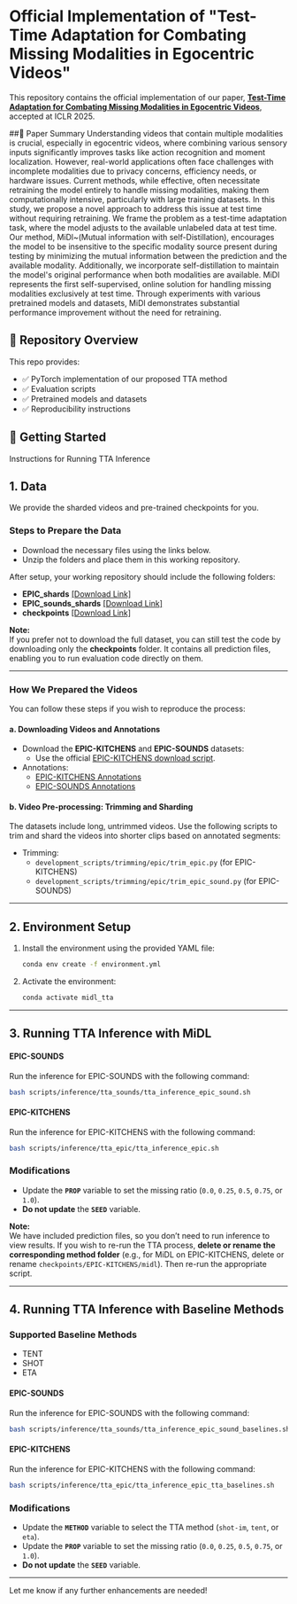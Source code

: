 # Official Implementation of "Test-Time Adaptation for Combating Missing Modalities in Egocentric Videos"
This repository contains the official implementation of our paper, **[Test-Time Adaptation for Combating Missing Modalities in Egocentric Videos](https://openreview.net/pdf?id=1L52bHEL5d)**, accepted at ICLR 2025.

##📜 Paper Summary
Understanding videos that contain multiple modalities is crucial, especially in egocentric videos, where combining various sensory inputs significantly improves tasks like action recognition and moment localization. However, real-world applications often face challenges with incomplete modalities due to privacy concerns, efficiency needs, or hardware issues. Current methods, while effective, often necessitate retraining the model entirely to handle missing modalities, making them computationally intensive, particularly with large training datasets. In this study, we propose a novel approach to address this issue at test time without requiring retraining. We frame the problem as a test-time adaptation task, where the model adjusts to the available unlabeled data at test time. Our method, MiDl~(Mutual information with self-Distillation), encourages the model to be insensitive to the specific modality source present during testing by minimizing the mutual information between the prediction and the available modality. Additionally, we incorporate self-distillation to maintain the model's original performance when both modalities are available. MiDl represents the first self-supervised, online solution for handling missing modalities exclusively at test time. Through experiments with various pretrained models and datasets, MiDl demonstrates substantial performance improvement without the need for retraining.

## 🔧 Repository Overview
This repo provides:
- ✅ PyTorch implementation of our proposed TTA method
- ✅ Evaluation scripts
- ✅ Pretrained models and datasets
- ✅ Reproducibility instructions

## 🚀 Getting Started  

Instructions for Running TTA Inference
## 1. **Data**

We provide the sharded videos and pre-trained checkpoints for you.

### **Steps to Prepare the Data**
- Download the necessary files using the links below.
- Unzip the folders and place them in this working repository.

After setup, your working repository should include the following folders:
- **EPIC_shards** [[Download Link]](https://drive.google.com/file/d/1vER03j1dBvLTEzMRTlvf_dRXqYTJFSvd/view?usp=sharing)  
- **EPIC_sounds_shards** [[Download Link]](https://drive.google.com/file/d/1qpBX8xhwXSC-E00cKLIlJFc-Eg3rPD3o/view?usp=sharing)  
- **checkpoints** [[Download Link]](https://drive.google.com/file/d/1XP8JgzjnE2thgqYE61IM5AnNwsXIKCmh/view?usp=sharing)  

**Note:**  
If you prefer not to download the full dataset, you can still test the code by downloading only the **checkpoints** folder. It contains all prediction files, enabling you to run evaluation code directly on them.

---

### **How We Prepared the Videos**
You can follow these steps if you wish to reproduce the process:

#### **a. Downloading Videos and Annotations**
- Download the **EPIC-KITCHENS** and **EPIC-SOUNDS** datasets:
  - Use the official [EPIC-KITCHENS download script](https://github.com/epic-kitchens/epic-kitchens-download-scripts).
- Annotations:
  - [EPIC-KITCHENS Annotations](https://github.com/epic-kitchens/epic-kitchens-100-annotations)
  - [EPIC-SOUNDS Annotations](https://github.com/epic-kitchens/epic-sounds-annotations)

#### **b. Video Pre-processing: Trimming and Sharding**
The datasets include long, untrimmed videos. Use the following scripts to trim and shard the videos into shorter clips based on annotated segments:

- Trimming:
  - `development_scripts/trimming/epic/trim_epic.py` (for EPIC-KITCHENS)
  - `development_scripts/trimming/epic/trim_epic_sound.py` (for EPIC-SOUNDS)

---

## 2. **Environment Setup**

1. Install the environment using the provided YAML file:
   ```bash
   conda env create -f environment.yml
   ```
2. Activate the environment:
   ```bash
   conda activate midl_tta
   ```
---

## 3. **Running TTA Inference with MiDL**

#### **EPIC-SOUNDS**
Run the inference for EPIC-SOUNDS with the following command:
```bash
bash scripts/inference/tta_sounds/tta_inference_epic_sound.sh
```

#### **EPIC-KITCHENS**
Run the inference for EPIC-KITCHENS with the following command:
```bash
bash scripts/inference/tta_epic/tta_inference_epic.sh
```

### **Modifications**
- Update the **`PROP`** variable to set the missing ratio (`0.0`, `0.25`, `0.5`, `0.75`, or `1.0`).
- **Do not update** the **`SEED`** variable.

**Note:**  
We have included prediction files, so you don’t need to run inference to view results. If you wish to re-run the TTA process, **delete or rename the corresponding method folder** (e.g., for MiDL on EPIC-KITCHENS, delete or rename `checkpoints/EPIC-KITCHENS/midl`). Then re-run the appropriate script.

---

## 4. **Running TTA Inference with Baseline Methods**

### **Supported Baseline Methods**
- TENT
- SHOT
- ETA

#### **EPIC-SOUNDS**
Run the inference for EPIC-SOUNDS with the following command:
```bash
bash scripts/inference/tta_sounds/tta_inference_epic_sound_baselines.sh
```

#### **EPIC-KITCHENS**
Run the inference for EPIC-KITCHENS with the following command:
```bash
bash scripts/inference/tta_epic/tta_inference_epic_tta_baselines.sh
```

### **Modifications**
- Update the **`METHOD`** variable to select the TTA method (`shot-im`, `tent`, or `eta`).
- Update the **`PROP`** variable to set the missing ratio (`0.0`, `0.25`, `0.5`, `0.75`, or `1.0`).
- **Do not update** the **`SEED`** variable.


---

Let me know if any further enhancements are needed!
